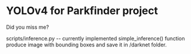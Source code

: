 # YOLOv4 for Parkfinder project

Did you miss me?

scripts/inference.py -- currently implemented simple_inference() function produce image with bounding boxes and save it in /darknet folder.    
